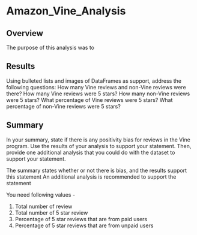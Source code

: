# Amazon_Vine_Analysis

## Overview
The purpose of this analysis was to 

## Results
Using bulleted lists and images of DataFrames as support, address the following questions:
How many Vine reviews and non-Vine reviews were there?
How many Vine reviews were 5 stars? How many non-Vine reviews were 5 stars?
What percentage of Vine reviews were 5 stars? What percentage of non-Vine reviews were 5 stars?

## Summary
In your summary, state if there is any positivity bias for reviews in the Vine program. Use the results of your analysis to support your statement. Then, provide one additional analysis that you could do with the dataset to support your statement.

The summary states whether or not there is bias, and the results support this statement
An additional analysis is recommended to support the statement

You need following values - 
1. Total number of review 
2. Total number of 5 star review 
3. Percentage of 5 star reviews that are from paid users 
4. Percentage of 5 star reviews that are from unpaid users
